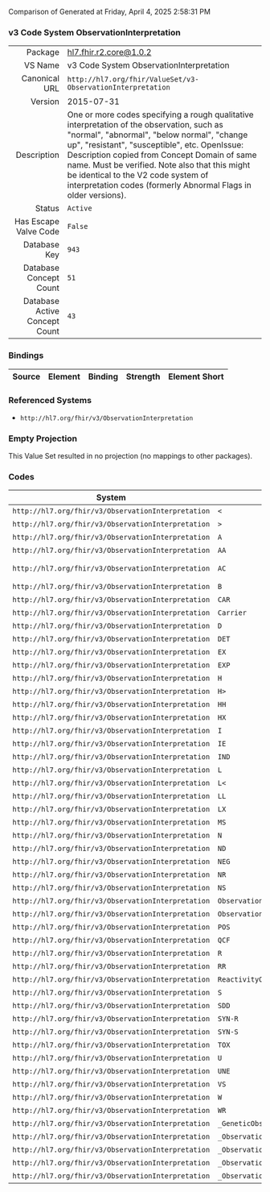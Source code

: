 Comparison of 
Generated at Friday, April 4, 2025 2:58:31 PM

### v3 Code System ObservationInterpretation

|      |     |
| ---: | --- |
| Package | hl7.fhir.r2.core@1.0.2 |
| VS Name | v3 Code System ObservationInterpretation |
| Canonical URL | `http://hl7.org/fhir/ValueSet/v3-ObservationInterpretation` |
| Version | 2015-07-31 |
| Description | One or more codes specifying a rough qualitative interpretation of the observation, such as "normal", "abnormal", "below normal", "change up", "resistant", "susceptible", etc.  OpenIssue: Description copied from Concept Domain of same name.  Must be verified.  Note also that this might be identical to the V2 code system of interpretation codes (formerly Abnormal Flags in older versions). |
| Status | `Active` |
| Has Escape Valve Code | `False` |
| Database Key | `943` |
| Database Concept Count | `51` |
| Database Active Concept Count | `43` |
### Bindings

| Source | Element | Binding | Strength | Element Short |
| ------ | ------- | ------- | -------- | ------------- |

### Referenced Systems

* `http://hl7.org/fhir/v3/ObservationInterpretation`
### Empty Projection

This Value Set resulted in no projection (no mappings to other packages).

### Codes

| System | Code | Display |
| ------ | ---- | ------- |
| `http://hl7.org/fhir/v3/ObservationInterpretation` | `<` | Off scale low |
| `http://hl7.org/fhir/v3/ObservationInterpretation` | `>` | Off scale high |
| `http://hl7.org/fhir/v3/ObservationInterpretation` | `A` | Abnormal |
| `http://hl7.org/fhir/v3/ObservationInterpretation` | `AA` | Critical abnormal |
| `http://hl7.org/fhir/v3/ObservationInterpretation` | `AC` | Anti-complementary substances present |
| `http://hl7.org/fhir/v3/ObservationInterpretation` | `B` | Better |
| `http://hl7.org/fhir/v3/ObservationInterpretation` | `CAR` | Carrier |
| `http://hl7.org/fhir/v3/ObservationInterpretation` | `Carrier` | Carrier |
| `http://hl7.org/fhir/v3/ObservationInterpretation` | `D` | Significant change down |
| `http://hl7.org/fhir/v3/ObservationInterpretation` | `DET` | Detected |
| `http://hl7.org/fhir/v3/ObservationInterpretation` | `EX` | outside threshold |
| `http://hl7.org/fhir/v3/ObservationInterpretation` | `EXP` | Expected |
| `http://hl7.org/fhir/v3/ObservationInterpretation` | `H` | High |
| `http://hl7.org/fhir/v3/ObservationInterpretation` | `H>` | Significantly high |
| `http://hl7.org/fhir/v3/ObservationInterpretation` | `HH` | Critical high |
| `http://hl7.org/fhir/v3/ObservationInterpretation` | `HX` | above high threshold |
| `http://hl7.org/fhir/v3/ObservationInterpretation` | `I` | Intermediate |
| `http://hl7.org/fhir/v3/ObservationInterpretation` | `IE` | Insufficient evidence |
| `http://hl7.org/fhir/v3/ObservationInterpretation` | `IND` | Indeterminate |
| `http://hl7.org/fhir/v3/ObservationInterpretation` | `L` | Low |
| `http://hl7.org/fhir/v3/ObservationInterpretation` | `L<` | Significantly low |
| `http://hl7.org/fhir/v3/ObservationInterpretation` | `LL` | Critical low |
| `http://hl7.org/fhir/v3/ObservationInterpretation` | `LX` | below low threshold |
| `http://hl7.org/fhir/v3/ObservationInterpretation` | `MS` | moderately susceptible |
| `http://hl7.org/fhir/v3/ObservationInterpretation` | `N` | Normal |
| `http://hl7.org/fhir/v3/ObservationInterpretation` | `ND` | Not detected |
| `http://hl7.org/fhir/v3/ObservationInterpretation` | `NEG` | Negative |
| `http://hl7.org/fhir/v3/ObservationInterpretation` | `NR` | Non-reactive |
| `http://hl7.org/fhir/v3/ObservationInterpretation` | `NS` | Non-susceptible |
| `http://hl7.org/fhir/v3/ObservationInterpretation` | `ObservationInterpretationDetection` | ObservationInterpretationDetection |
| `http://hl7.org/fhir/v3/ObservationInterpretation` | `ObservationInterpretationExpectation` | ObservationInterpretationExpectation |
| `http://hl7.org/fhir/v3/ObservationInterpretation` | `POS` | Positive |
| `http://hl7.org/fhir/v3/ObservationInterpretation` | `QCF` | Quality control failure |
| `http://hl7.org/fhir/v3/ObservationInterpretation` | `R` | Resistant |
| `http://hl7.org/fhir/v3/ObservationInterpretation` | `RR` | Reactive |
| `http://hl7.org/fhir/v3/ObservationInterpretation` | `ReactivityObservationInterpretation` | ReactivityObservationInterpretation |
| `http://hl7.org/fhir/v3/ObservationInterpretation` | `S` | Susceptible |
| `http://hl7.org/fhir/v3/ObservationInterpretation` | `SDD` | Susceptible-dose dependent |
| `http://hl7.org/fhir/v3/ObservationInterpretation` | `SYN-R` | Synergy - resistant |
| `http://hl7.org/fhir/v3/ObservationInterpretation` | `SYN-S` | Synergy - susceptible |
| `http://hl7.org/fhir/v3/ObservationInterpretation` | `TOX` | Cytotoxic substance present |
| `http://hl7.org/fhir/v3/ObservationInterpretation` | `U` | Significant change up |
| `http://hl7.org/fhir/v3/ObservationInterpretation` | `UNE` | Unexpected |
| `http://hl7.org/fhir/v3/ObservationInterpretation` | `VS` | very susceptible |
| `http://hl7.org/fhir/v3/ObservationInterpretation` | `W` | Worse |
| `http://hl7.org/fhir/v3/ObservationInterpretation` | `WR` | Weakly reactive |
| `http://hl7.org/fhir/v3/ObservationInterpretation` | `_GeneticObservationInterpretation` | GeneticObservationInterpretation |
| `http://hl7.org/fhir/v3/ObservationInterpretation` | `_ObservationInterpretationChange` | ObservationInterpretationChange |
| `http://hl7.org/fhir/v3/ObservationInterpretation` | `_ObservationInterpretationExceptions` | ObservationInterpretationExceptions |
| `http://hl7.org/fhir/v3/ObservationInterpretation` | `_ObservationInterpretationNormality` | ObservationInterpretationNormality |
| `http://hl7.org/fhir/v3/ObservationInterpretation` | `_ObservationInterpretationSusceptibility` | ObservationInterpretationSusceptibility |
